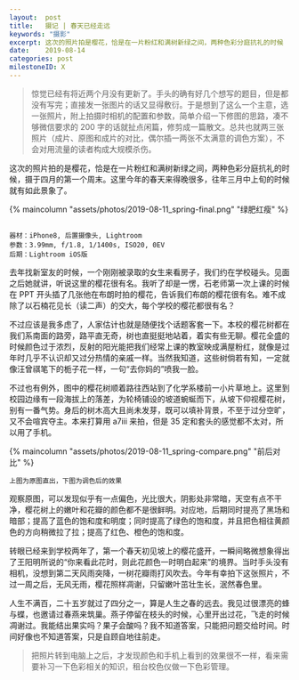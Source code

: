 ```yaml
---
layout:  post
title:   摄记 | 春天已经走远
keywords: "摄影"
excerpt: 这次的照片拍是樱花，恰是在一片粉红和满树新绿之间，两种色彩分庭抗礼的时候
date:    2019-08-14
categories: post
milestoneID: X
---
```


> 惊觉已经有将近两个月没有更新了。手头的确有好几个想写的题目，但是都没有写完；直接发一张图片的话又显得敷衍。于是想到了这么一个主意，选一张照片，附上拍摄时相机的配置和参数，简单介绍一下修图的思路，凑不够微信要求的 200 字的话就扯点闲篇，修剪成一篇散文。总共也就两三张照片（成片、原图和成片的对比，偶尔插一两张不太满意的调色方案），不会对用流量的读者构成大规模杀伤。

这次的照片拍的是樱花，恰是在一片粉红和满树新绿之间，两种色彩分庭抗礼的时候，摄于四月的第一个周末。这里今年的春天来得晚很多，往年三月中上旬的时候就有如此景象了。

{% maincolumn "assets/photos/2019-08-11_spring-final.png" "绿肥红瘦" %}

```

器材：iPhone8, 后置摄像头, Lightroom
参数：3.99mm, f/1.8, 1/1400s, ISO20, 0EV
后期：Lightroom iOS版

```

去年找新室友的时候，一个刚刚被录取的女生来看房子，我们约在学校碰头。见面之后她就讲，听说这里的樱花很有名。我听了却是一愣，石老师第一次上课的时候在 PPT 开头插了几张他在布朗时拍的樱花，告诉我们布朗的樱花很有名。难不成除了以石楠花见长（读二声）的交大，每个学校的樱花都很有名？

不过应该是我多虑了，人家估计也就是随便找个话题客套一下。本校的樱花树都在我们系南面的路旁，路平直无奇，树也直挺挺地站着，着实有些无聊。樱花全盛的时候颜色过于浓烈，反射的阳光能把我们经常上课的教室映成满屋粉红，就像是过年时几乎不认识却又过分热情的亲戚一样。当然我知道，这些树倘若有知，一定就像汪曾祺笔下的栀子花一样，一句“去你妈的”喷我一脸。

不过也有例外，图中的樱花树顺着路往西站到了化学系楼前一小片草地上。这里到校园边缘有一段海拔上的落差，为轮椅铺设的坡道蜿蜒而下，从坡下仰视樱花树，别有一番气势。身后的树木高大且尚未发芽，既可以填补背景，不至于过分空旷，又不会喧宾夺主。本来打算用 a7iii 来拍，但是 35 定和套头的感觉都不太对，所以用了手机。

{% maincolumn "assets/photos/2019-08-11_spring-compare.png" "前后对比" %}
```
上图为原图直出，下图为调色后的效果
```

观察原图，可以发现似乎有一点偏色，光比很大，阴影处非常暗，天空有点不干净，樱花树上的嫩叶和花瓣的颜色都不是很鲜明。对应地，后期同时提亮了黑场和暗部；提高了蓝色的饱和度和明度；同时提高了绿色的饱和度，并且把色相往黄颜色的方向稍微拉了拉；提高了红色、橙色的饱和度。

转眼已经来到学校两年了，第一个春天初见坡上的樱花盛开，一瞬间略微想象得出了王阳明所说的“你来看此花时，则此花颜色一时明白起来”的境界。当时手头没有相机，没想到第二天风雨突降，一树花瓣雨打风吹去。今年有幸拍下这张照片，不过一周之后，无风无雨，樱花照样凋谢，只留嫩叶茁壮生长，泯然春色里。

人生不满百，二十五岁就过了四分之一，算是人生之春的远去。我见过很漂亮的蜂与蝶，也邀请过春燕来筑巢。燕子停留在枝头的时候，心里开出过花，飞走的时候凋谢过。我能结出果实吗？果子会酸吗？我不知道答案，只能把问题交给时间。时间好像也不知道答案，只是自顾自地往前走。

> 把照片转到电脑上之后，才发现颜色和手机上看到的效果很不一样，看来需要补习一下色彩相关的知识，租台校色仪做一下色彩管理。